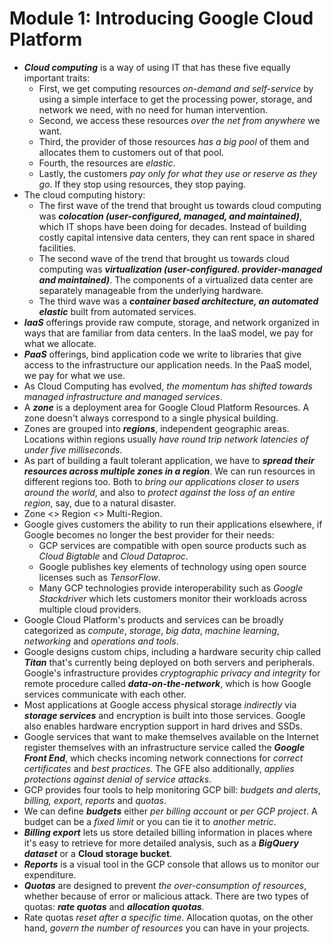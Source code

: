 # Module 1: Introducing Google Cloud Platform

- ***Cloud computing*** is a way of using IT that has these five equally important traits:
  - First, we get computing resources *on-demand and self-service* by using a simple interface to get the processing power, storage, and network we need, with no need for human intervention.
  - Second, we access these resources *over the net from anywhere* we want.
  - Third, the provider of those resources *has a big pool* of them and allocates them to customers out of that pool.
  - Fourth, the resources are *elastic*.
  - Lastly, the customers *pay only for what they use or reserve as they go*. If they stop using resources, they stop paying.
- The cloud computing history:
  - The first wave of the trend that brought us towards cloud computing was ***colocation (user-configured, managed, and maintained)***, which IT shops have been doing for decades. Instead of building costly capital intensive data centers, they can rent space in shared facilities.
  - The second wave of the trend that brought us towards cloud computing was ***virtualization (user-configured. provider-managed and maintained)***. The components of a virtualized data center are separately manageable from the underlying hardware.
  - The third wave was a ***container based architecture, an automated elastic*** built from automated services.
- ***IaaS*** offerings provide raw compute, storage, and network organized in ways that are familiar from data centers. In the IaaS model, we pay for what we allocate.
- ***PaaS*** offerings, bind application code we write to libraries that give access to the infrastructure our application needs. In the PaaS model, we pay for what we use.
- As Cloud Computing has evolved, *the momentum has shifted towards managed infrastructure and managed services*.
- A ***zone*** is a deployment area for Google Cloud Platform Resources. A zone doesn't always correspond to a single physical building.
- Zones are grouped into ***regions***, independent geographic areas. Locations within regions usually *have round trip network latencies of under five milliseconds*.
- As part of building a fault tolerant application, we have to ***spread their resources across multiple zones in a region***. We can run resources in different regions too. Both to *bring our applications closer to users around the world*, and also to *protect against the loss of an entire region*, say, due to a natural disaster.
- Zone <> Region <> Multi-Region.
- Google gives customers the ability to run their applications elsewhere, if Google becomes no longer the best provider for their needs:
  - GCP services are compatible with open source products such as *Cloud Bigtable* and *Cloud Dataproc*.
  - Google publishes key elements of technology using open source licenses such as  *TensorFlow*.
  - Many GCP technologies provide interoperability such as *Google Stackdriver* which lets customers monitor their workloads across multiple cloud providers.
- Google Cloud Platform's products and services can be broadly categorized as *compute*, *storage*, *big data*, *machine learning*, *networking* and *operations and tools*.
- Google designs custom chips, including a hardware security chip called ***Titan*** that's currently being deployed on both servers and peripherals. Google's infrastructure provides *cryptographic privacy and integrity* for remote procedure called ***data-on-the-network***, which is how Google services communicate with each other.
- Most applications at Google access physical storage *indirectly* via ***storage services*** and encryption is built into those services. Google also enables hardware encryption support in hard drives and SSDs.
- Google services that want to make themselves available on the Internet register themselves with an infrastructure service called the ***Google Front End***, which checks incoming network connections for *correct certificates* and *best practices*. The GFE also additionally, *applies protections against denial of service attacks*.
- GCP provides four tools to help monitoring GCP bill: *budgets and alerts*, *billing, export*, *reports* and *quotas*.
- We can define ***budgets*** either *per billing account* or *per GCP project*. A budget can be a *fixed limit* or you can tie it to *another metric*.
- ***Billing export*** lets us store detailed billing information in places where it's easy to retrieve for more detailed analysis, such as a ***BigQuery dataset*** or a **Cloud storage bucket**.
- ***Reports*** is a visual tool in the GCP console that allows us to monitor our expenditure.
- ***Quotas*** are designed to prevent *the over-consumption of resources*, whether because of error or malicious attack. There are two types of quotas: ***rate quotas*** and ***allocation quotas***.
- Rate quotas *reset after a specific time*. Allocation quotas, on the other hand, *govern the number of resources* you can have in your projects.